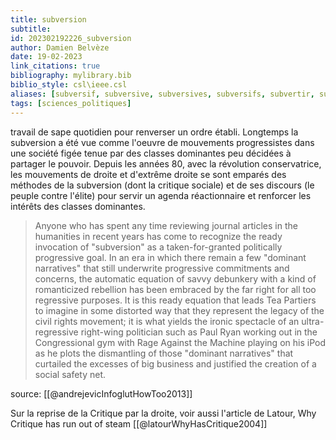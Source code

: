 ```yaml
---
title: subversion
subtitle:
id: 202302192226_subversion
author: Damien Belvèze
date: 19-02-2023
link_citations: true
bibliography: mylibrary.bib
biblio_style: csl\ieee.csl
aliases: [subversif, subversive, subversives, subversifs, subvertir, subvert]
tags: [sciences_politiques]
---
```


travail de sape quotidien pour renverser un ordre établi. 
Longtemps la subversion a été vue comme l'oeuvre de mouvements progressistes dans une société figée tenue par des classes dominantes peu décidées à partager le pouvoir. 
Depuis les années 80, avec la révolution conservatrice, les mouvements de droite et d'extrême droite se sont emparés des méthodes de la subversion (dont la critique sociale) et de ses discours (le peuple contre l'élite) pour servir un agenda réactionnaire et renforcer les intérêts des classes dominantes. 

> Anyone who has spent any time reviewing journal articles in the humanities in recent years has come to recognize the ready  invocation of "subversion" as a taken-for-granted politically progressive goal. In an era in which there remain a few  "dominant narratives" that still underwrite progressive commitments and concerns, the automatic equation of  savvy debunkery with a kind of romanticized rebellion has been embraced by the far right for all too regressive purposes. It is this ready equation that leads Tea Partiers to  imagine in some distorted way that they represent the  legacy of the civil rights movement; it is what yields the ironic spectacle of an ultra-regressive right-wing politician such as Paul Ryan working out in the Congressional gym with Rage Against the Machine playing on his iPod as he plots the dismantling of those "dominant narratives" that  curtailed the excesses of big business and justified the creation of a social safety net. 

source: [[@andrejevicInfoglutHowToo2013]]

Sur la reprise de la Critique par la droite, voir aussi l'article de Latour, Why Critique has run out of steam [[@latourWhyHasCritique2004]]






